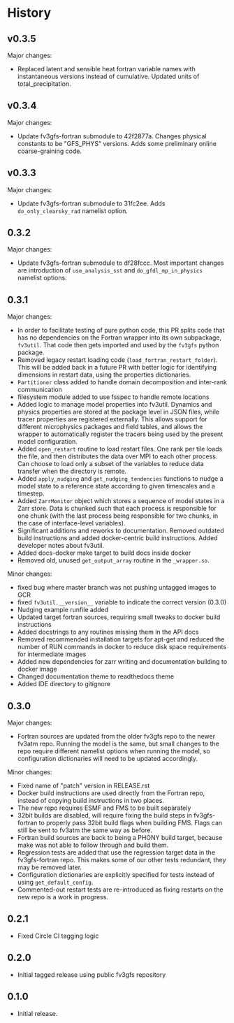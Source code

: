 History
=======


v0.3.5
------

Major changes:
- Replaced latent and sensible heat fortran variable names with instantaneous versions instead of cumulative. Updated units of total_precipitation.

v0.3.4
------

Major changes:
- Update fv3gfs-fortran submodule to 42f2877a. Changes physical constants to be "GFS_PHYS" versions. Adds some preliminary online coarse-graining code.

v0.3.3
------

Major changes:
- Update fv3gfs-fortran submodule to 31fc2ee. Adds `do_only_clearsky_rad` namelist option.

0.3.2
-----

Major changes:
- Update fv3gfs-fortran submodule to df28fccc. Most important changes are introduction of `use_analysis_sst` and `do_gfdl_mp_in_physics` namelist options.


0.3.1
-----

Major changes:
- In order to facilitate testing of pure python code, this PR splits code that has no dependencies on the Fortran wrapper into its own subpackage, `fv3util`. That code then gets imported and used by the `fv3gfs` python package.
- Removed legacy restart loading code (`load_fortran_restart_folder`). This will be added back in a future PR with better logic for identifying dimensions in restart data, using the properties dictionaries.
- `Partitioner` class added to handle domain decomposition and inter-rank communication
- filesystem module added to use fsspec to handle remote locations
- Added logic to manage model properties into fv3util. Dynamics and physics properties are stored at the package level in JSON files, while tracer properties are registered externally. This allows support for different microphysics packages and field tables, and allows the wrapper to automatically register the tracers being used by the present model configuration.
- Added `open_restart` routine to load restart files. One rank per tile loads the file, and then distributes the data over MPI to each other process. Can choose to load only a subset of the variables to reduce data transfer when the directory is remote.
- Added `apply_nudging` and `get_nudging_tendencies` functions to nudge a model state to a reference state according to given timescales and a timestep.
- Added `ZarrMonitor` object which stores a sequence of model states in a Zarr store. Data is chunked such that each process is responsible for one chunk (with the last process being responsible for two chunks, in the case of interface-level variables).
- Significant additions and reworks to documentation. Removed outdated build instructions and added docker-centric build instructions. Added developer notes about fv3util.
- Added docs-docker make target to build docs inside docker
- Removed old, unused `get_output_array` routine in the `_wrapper.so`.

Minor changes:
- fixed bug where master branch was not pushing untagged images to GCR
- fixed `fv3util.__version__` variable to indicate the correct version (0.3.0)
- Nudging example runfile added
- Updated target fortran sources, requiring small tweaks to docker build instructions
- Added docstrings to any routines missing them in the API docs
- Removed recommended installation targets for apt-get and reduced the number of RUN commands in docker to reduce disk space requirements for intermediate images
- Added new dependencies for zarr writing and documentation building to docker image
- Changed documentation theme to readthedocs theme
- Added IDE directory to gitignore


0.3.0
-----

Major changes:
- Fortran sources are updated from the older fv3gfs repo to the newer fv3atm repo. Running the model is the same, but small changes to the repo require different namelist options when running the model, so configuration dictionaries will need to be updated accordingly.

Minor changes:
- Fixed name of "patch" version in RELEASE.rst
- Docker build instructions are used directly from the Fortran repo, instead of copying build instructions in two places.
- The new repo requires ESMF and FMS to be built separately
- 32bit builds are disabled, will require fixing the build steps in fv3gfs-fortran to properly pass 32bit build flags when building FMS. Flags can still be sent to fv3atm the same way as before.
- Fortran build sources are back to being a PHONY build target, because make was not able to follow through and build them.
- Regression tests are added that use the regression target data in the fv3gfs-fortran repo. This makes some of our other tests redundant, they may be removed later.
- Configuration dictionaries are explicitly specified for tests instead of using `get_default_config`.
- Commented-out restart tests are re-introduced as fixing restarts on the new repo is a work in progress.


0.2.1
-----

* Fixed Circle CI tagging logic


0.2.0
-----

* Initial tagged release using public fv3gfs repository


0.1.0
-----

* Initial release.

